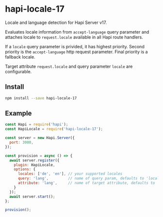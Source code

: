# hapi-locale-17

Locale and language detection for Hapi Server v17.

Evaluates locale information from `accept-language` query parameter and attaches locale to `request.locale` available in all Hapi route handlers.

If a `locale` query parameter is privided, it has highest priority. Second priority is the `accept-language` http request parameter. Final priority is a fallback locale.

Target attribute `request.locale` and query parameter `locale` are configurable.

## Install

```bash
npm install --save hapi-locale-17
```

## Example

```js
const Hapi = require('hapi');
const HapiLocale = require('hapi-locale-17');

const server = new Hapi.Server({
  port: 3000,
});

const provision = async () => {
  await server.register({
    plugin: HapiLocale,
    options: {
      locales: ['de', 'en'], // your supported locales
      query: 'lang',         // name of query param, defaults to 'locale'
      attribute: 'lang',     // name of target attribute, defaults to 'locale'
    }
  });
  await server.start();
};

provision();
```
